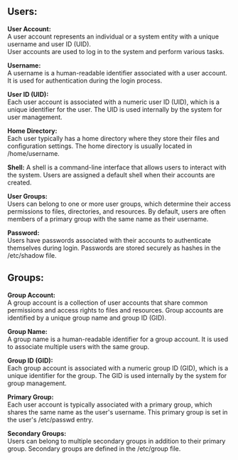 ## Users:  

**User Account:**     
A user account represents an individual or a system entity with a unique username and user ID (UID).   
User accounts are used to log in to the system and perform various tasks.

**Username:**   
A username is a human-readable identifier associated with a user account. It is used for authentication during the login process.

**User ID (UID):**   
Each user account is associated with a numeric user ID (UID), which is a unique identifier for the user. 
The UID is used internally by the system for user management.

**Home Directory:**   
Each user typically has a home directory where they store their files and configuration settings. 
The home directory is usually located in /home/username.

**Shell:** 
A shell is a command-line interface that allows users to interact with the system. 
Users are assigned a default shell when their accounts are created.

**User Groups:**  
Users can belong to one or more user groups, which determine their access permissions to files, directories, and resources. 
By default, users are often members of a primary group with the same name as their username.

**Password:**   
Users have passwords associated with their accounts to authenticate themselves during login. 
Passwords are stored securely as hashes in the /etc/shadow file.

## Groups:  
**Group Account:**  
A group account is a collection of user accounts that share common permissions and access rights to files and resources. 
Group accounts are identified by a unique group name and group ID (GID).

**Group Name:**   
A group name is a human-readable identifier for a group account. 
It is used to associate multiple users with the same group.

**Group ID (GID):**  
Each group account is associated with a numeric group ID (GID), which is a unique identifier for the group. 
The GID is used internally by the system for group management.

**Primary Group:**   
Each user account is typically associated with a primary group, which shares the same name as the user's username. 
This primary group is set in the user's /etc/passwd entry.

**Secondary Groups:**   
Users can belong to multiple secondary groups in addition to their primary group. 
Secondary groups are defined in the /etc/group file.

